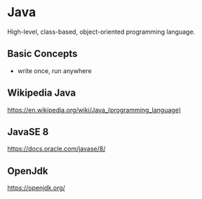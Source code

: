 # Java
High-level, class-based, object-oriented programming language.

## Basic Concepts

- write once, run anywhere


## Wikipedia Java
https://en.wikipedia.org/wiki/Java_(programming_language)


## JavaSE 8
https://docs.oracle.com/javase/8/


## OpenJdk
https://openjdk.org/
